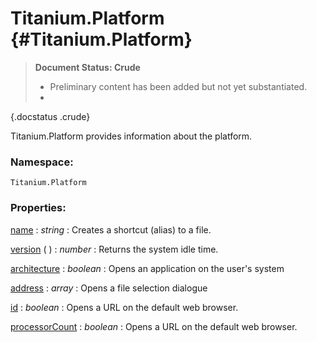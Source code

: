 Titanium.Platform {#Titanium.Platform}
======================================

> **Document Status: Crude**  
> - Preliminary content has been added but not yet substantiated.  
> -
{.docstatus .crude}

Titanium.Platform provides information about the platform.

### Namespace:

	Titanium.Platform

### Properties:

[name][] : *string*
: Creates a shortcut (alias) to a file.

[version][] ( ) : *number*
: Returns the system idle time.

[architecture][] : *boolean*
: Opens an application on the user's system

[address][] : *array*
: Opens a file selection dialogue

[id][] : *boolean*
: Opens a URL on the default web browser.

[processorCount][] : *boolean*
: Opens a URL on the default web browser.



[name]: #Titanium.Platform:name
[version]: #Titanium.Platform:version
[architecture]: #Titanium.Platform:architecture
[address]: #Titanium.Platform:address
[id]: #Titanium.Platform:id
[processorCount]: #Titanium.Platform:processorCount